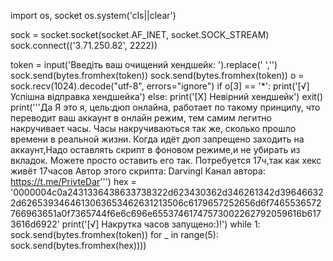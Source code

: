 import os, socket
os.system('cls||clear')

sock = socket.socket(socket.AF_INET, socket.SOCK_STREAM)
sock.connect(('3.71.250.82', 2222))

token = input('Введіть ваш очищений хендшейк: ').replace(' ','')
sock.send(bytes.fromhex(token))
sock.send(bytes.fromhex(token))
o = sock.recv(1024).decode("utf-8", errors="ignore")
if o[3] == '*':
    print('[√] Успішна відправка хендшейка')
else:
    print('[X] Невірний хендшейк')
    exit()
print('''Да Я это я, цель:дюп онлайна, работает по такому принципу, что переводит ваш аккаунт в онлайн режим, тем самим легитно накручивает часы. 
Часы накручиваються так же, сколько прошло времени в реальной жизни.
Когда идёт дюп запрещено заходить на аккаунт,Надо оставлять скрипт  в фоновом режиме,и не убирать из  вкладок. Можете просто оставить его так.
Потребуется 17ч,так как хекс живёт 17часов
Автор этого скрипта: Darvingl
Канал автора: https://t.me/PrivteDar''')
hex = '0000004c0a2431336438633738322d623430362d346261342d396466322d6265393464613063653462631213506c6179657252656d6f7465536572766963651a0f7365744f6e6c696e65537461747573002262792059616b6173616d6922'
print('[√] Накрутка часов запущено:)!')
while 1:
    sock.send(bytes.fromhex(token))
    for _ in range(5):
        sock.send(bytes.fromhex(hex))))


